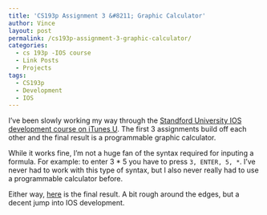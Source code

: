 ```yaml
---
title: 'CS193p Assignment 3 &#8211; Graphic Calculator'
author: Vince
layout: post
permalink: /cs193p-assignment-3-graphic-calculator/
categories:
  - cs 193p -IOS course
  - Link Posts
  - Projects
tags:
  - CS193p
  - Development
  - IOS
---
```

I&#8217;ve been slowly working my way through the [Standford University IOS development course on iTunes U][1]. The first 3 assignments build off each other and the final result is a programmable graphic calculator.

While it works fine, I&#8217;m not a huge fan of the syntax required for inputing a formula. For example: to enter 3 * 5 you have to press `3, ENTER, 5, *`. I&#8217;ve never had to work with this type of syntax, but I also never really had to use a programmable calculator before.

Either way, [here][2] is the final result. A bit rough around the edges, but a decent jump into IOS development.

 [1]: http://www.stanford.edu/class/cs193p/cgi-bin/drupal/downloads-2011-fall
 [2]: https://github.com/vlanzillotta/Calculator